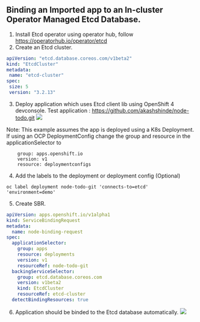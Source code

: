 ## Binding an Imported app to an In-cluster Operator Managed Etcd Database.

1. Install Etcd operator using operator hub,
   follow https://operatorhub.io/operator/etcd
2. Create an Etcd cluster.
 ```yaml
 apiVersion: "etcd.database.coreos.com/v1beta2"
 kind: "EtcdCluster"
 metadata:
  name: "etcd-cluster"
 spec:
  size: 5
  version: "3.2.13"
 ```
3. Deploy application which uses Etcd client lib using OpenShift 4 devconsole.
Test application : https://github.com/akashshinde/node-todo.git
![](https://i.imgur.com/WGQZ1nj.png)

Note: This example assumes the app is deployed using a K8s Deployment. If using an OCP DeploymentConfig change the group and resource in the applicationSelector to

```
    group: apps.openshift.io
    version: v1
    resource: deploymentconfigs
```

4. Add the labels to the deployment or deployment config (Optional)

```
oc label deployment node-todo-git 'connects-to=etcd' 'environment=demo'
```

5. Create SBR.
```yaml
apiVersion: apps.openshift.io/v1alpha1
kind: ServiceBindingRequest
metadata:
  name: node-binding-request
spec:
  applicationSelector:
    group: apps
    resource: deployments
    version: v1
    resourceRef: node-todo-git
  backingServiceSelector:
    group: etcd.database.coreos.com
    version: v1beta2
    kind: EtcdCluster
    resourceRef: etcd-cluster
  detectBindingResources: true
```
6. Application should be binded to the Etcd database automatically.
![](https://i.imgur.com/JjORDrJ.png)

